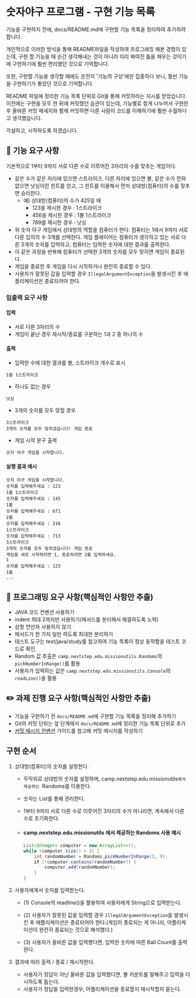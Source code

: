 # 숫자야구 프로그램 - 구현 기능 목록

 기능을 구현하지 전에, docs/README.md에 구현할 기능 목록을 정리하여 추가하려 합니다.

 개인적으로 이러한 방식을 통해 README파일을 작성하여 프로그래밍 해본 경험이 있는데, 구현 할 기능을 매 순간 생각해내는 것이 아니라 미리 짜여진 틀을 채우는 것이기에 구현하기에 훨씬 편리했던 것으로 기억합니다.

 또한, 구현할 기능을 생각할 때에도 온전히 '기능의 구성'에만 집중하다 보니, 훨씬 기능을 구현하기가 좋았던 것으로 기억합니다.

 README 파일에 정리한 기능 목록 단위로 Git을 통해 커밋하라는 지시를 받았습니다. 이전에는 구현을 모두 한 뒤에 커밋했던 습관이 있는데, 기능별로 잘게 나누어서 구현한 후 올바른 커밋 메세지와 함께 커밋하면 다른 사람이 코드를 이해하기에 훨씬 수월하다고 생각했습니다.

 각설하고, 시작하도록 하겠습니다.





## 🚀 기능 요구 사항

기본적으로 1부터 9까지 서로 다른 수로 이루어진 3자리의 수를 맞추는 게임이다.

- 같은 수가 같은 자리에 있으면 스트라이크, 다른 자리에 있으면 볼, 같은 수가 전혀 없으면 낫싱이란 힌트를 얻고, 그 힌트를 이용해서 먼저 상대방(컴퓨터)의 수를 맞추면 승리한다.
  - 예) 상대방(컴퓨터)의 수가 425일 때
    - 123을 제시한 경우 : 1스트라이크
    - 456을 제시한 경우 : 1볼 1스트라이크
    - 789를 제시한 경우 : 낫싱
- 위 숫자 야구 게임에서 상대방의 역할을 컴퓨터가 한다. 컴퓨터는 1에서 9까지 서로 다른 임의의 수 3개를 선택한다. 게임 플레이어는 컴퓨터가 생각하고 있는 서로 다른 3개의 숫자를 입력하고, 컴퓨터는 입력한 숫자에 대한 결과를 출력한다.
- 이 같은 과정을 반복해 컴퓨터가 선택한 3개의 숫자를 모두 맞히면 게임이 종료된다.
- 게임을 종료한 후 게임을 다시 시작하거나 완전히 종료할 수 있다.
- 사용자가 잘못된 값을 입력할 경우 `IllegalArgumentException`을 발생시킨 후 애플리케이션은 종료되어야 한다.





### 입출력 요구 사항

#### 입력

- 서로 다른 3자리의 수
- 게임이 끝난 경우 재시작/종료를 구분하는 1과 2 중 하나의 수

#### 출력

- 입력한 수에 대한 결과를 볼, 스트라이크 개수로 표시

```
1볼 1스트라이크
```

- 하나도 없는 경우

```
낫싱
```

- 3개의 숫자를 모두 맞힐 경우

```
3스트라이크
3개의 숫자를 모두 맞히셨습니다! 게임 종료
```

- 게임 시작 문구 출력

```
숫자 야구 게임을 시작합니다.
```

#### 실행 결과 예시

```
숫자 야구 게임을 시작합니다.
숫자를 입력해주세요 : 123
1볼 1스트라이크
숫자를 입력해주세요 : 145
1볼
숫자를 입력해주세요 : 671
2볼
숫자를 입력해주세요 : 216
1스트라이크
숫자를 입력해주세요 : 713
3스트라이크
3개의 숫자를 모두 맞히셨습니다! 게임 종료
게임을 새로 시작하려면 1, 종료하려면 2를 입력하세요.
1
숫자를 입력해주세요 : 123
1볼
...
```





## 🎯 프로그래밍 요구 사항(핵심적인 사항만 추출)

- JAVA 코드 컨벤션 사용하기
- indent 최대 2까지만 사용하기(메서드를 분리해서 해결하도록 노력)
- 삼항 연산자 사용하지 않기
- 메서드가 한 가지 일만 하도록 최대한 분리하기
- 테스트 도구는 test/java/study를 참고하여 기능 목록이 정상 동작함을 테스트 코드로 확인.
- Random 값 추출은 `camp.nextstep.edu.missionutils.Randoms`의 `pickNumberInRange()`를 활용
- 사용자가 입력하는 값은 `camp.nextstep.edu.missionutils.Console`의 `readLine()`을 활용





## ✏️ 과제 진행 요구 사항(핵심적인 사항만 추출)

- 기능을 구현하기 전 `docs/README.md`에 구현할 기능 목록을 정리해 추가하기
- Git의 커밋 단위는 앞 단계에서 `docs/README.md`에 정리한 기능 목록 단위로 추가
- [커밋 메시지 컨벤션](https://gist.github.com/stephenparish/9941e89d80e2bc58a153) 가이드를 참고해 커밋 메시지를 작성하기





## 구현 순서

1. 상대방(컴퓨터)의 숫자를 설정한다.
   - 무작위로 상대방의 숫자를 설정하며, camp.nextstep.edu.missionutils`에서 제공하는 `Randoms를 이용한다.
   - 숫자는 List를 통해 관리한다.
   - 1부터 9까지 서로 다른 수로 이루어진 3자리의 수가 아니라면, 계속해서 다른 수로 초기화한다.
   
   - #### camp.nextstep.edu.missionutils 에서 제공하는 Randoms 사용 예시
   
     ```java
     List<Integer> computer = new ArrayList<>();
     while (computer.size() < 3) {
         int randomNumber = Randoms.pickNumberInRange(1, 9);
         if (!computer.contains(randomNumber)) {
             computer.add(randomNumber);
         }
     }
     ```





2. 사용자에게서 숫자를 입력받는다.
   
   - (1) Console의 readline()을 활용하여 사용자에게 String으로 입력받는다.
   
   - (2) 사용자가 잘못된 값을 입력할 경우 `IllegalArgumentException`을 발생시킨 후 애플리케이션은 종료되어야 한다.(게임이 종료되는 게 아니라, 어플리케이션이 완전히 종료되는 것으로 해석했다.)
   - (3) 사용자가 올바른 값을 입력했다면, 입력한 숫자에 따른 Ball Count를 출력한다.





3. 결과에 따라 출력 / 종료 / 재시작한다.
   - 사용자가 정답이 아닌 올바른 값을 입력했다면, 볼 카운트를 말해주고 입력을 다시하도록 돕는다.
   - 사용자가 정답을 입력한경우, 어플리케이션을 종료할지 재시작할지 묻는다.